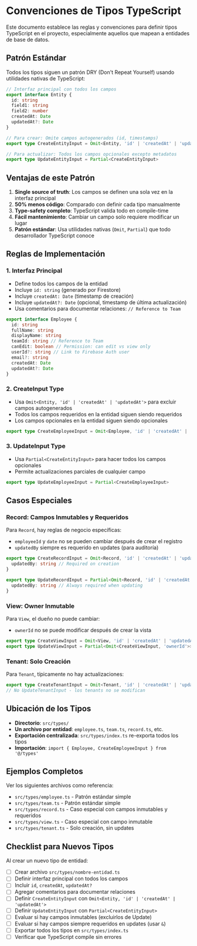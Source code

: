# Convenciones de Tipos TypeScript

Este documento establece las reglas y convenciones para definir tipos TypeScript en el proyecto, especialmente aquellos que mapean a entidades de base de datos.

## Patrón Estándar

Todos los tipos siguen un patrón DRY (Don't Repeat Yourself) usando utilidades nativas de TypeScript:

```typescript
// Interfaz principal con todos los campos
export interface Entity {
  id: string
  field1: string
  field2: number
  createdAt: Date
  updatedAt?: Date
}

// Para crear: Omite campos autogenerados (id, timestamps)
export type CreateEntityInput = Omit<Entity, 'id' | 'createdAt' | 'updatedAt'>

// Para actualizar: Todos los campos opcionales excepto metadatos
export type UpdateEntityInput = Partial<CreateEntityInput>
```

## Ventajas de este Patrón

1. **Single source of truth**: Los campos se definen una sola vez en la interfaz principal
2. **50% menos código**: Comparado con definir cada tipo manualmente
3. **Type-safety completo**: TypeScript valida todo en compile-time
4. **Fácil mantenimiento**: Cambiar un campo solo requiere modificar un lugar
5. **Patrón estándar**: Usa utilidades nativas (`Omit`, `Partial`) que todo desarrollador TypeScript conoce

## Reglas de Implementación

### 1. Interfaz Principal

- Define todos los campos de la entidad
- Incluye `id: string` (generado por Firestore)
- Incluye `createdAt: Date` (timestamp de creación)
- Incluye `updatedAt?: Date` (opcional, timestamp de última actualización)
- Usa comentarios para documentar relaciones: `// Reference to Team`

```typescript
export interface Employee {
  id: string
  fullName: string
  displayName: string
  teamId: string // Reference to Team
  canEdit: boolean // Permission: can edit vs view only
  userId?: string // Link to Firebase Auth user
  email?: string
  createdAt: Date
  updatedAt?: Date
}
```

### 2. CreateInput Type

- Usa `Omit<Entity, 'id' | 'createdAt' | 'updatedAt'>` para excluir campos autogenerados
- Todos los campos requeridos en la entidad siguen siendo requeridos
- Los campos opcionales en la entidad siguen siendo opcionales

```typescript
export type CreateEmployeeInput = Omit<Employee, 'id' | 'createdAt' | 'updatedAt'>
```

### 3. UpdateInput Type

- Usa `Partial<CreateEntityInput>` para hacer todos los campos opcionales
- Permite actualizaciones parciales de cualquier campo

```typescript
export type UpdateEmployeeInput = Partial<CreateEmployeeInput>
```

## Casos Especiales

### Record: Campos Inmutables y Requeridos

Para `Record`, hay reglas de negocio específicas:
- `employeeId` y `date` no se pueden cambiar después de crear el registro
- `updatedBy` siempre es requerido en updates (para auditoría)

```typescript
export type CreateRecordInput = Omit<Record, 'id' | 'createdAt' | 'updatedAt'> & {
  updatedBy: string // Required on creation
}

export type UpdateRecordInput = Partial<Omit<Record, 'id' | 'createdAt' | 'updatedAt' | 'employeeId' | 'date'>> & {
  updatedBy: string // Always required when updating
}
```

### View: Owner Inmutable

Para `View`, el dueño no puede cambiar:
- `ownerId` no se puede modificar después de crear la vista

```typescript
export type CreateViewInput = Omit<View, 'id' | 'createdAt' | 'updatedAt'>
export type UpdateViewInput = Partial<Omit<CreateViewInput, 'ownerId'>>
```

### Tenant: Solo Creación

Para `Tenant`, típicamente no hay actualizaciones:

```typescript
export type CreateTenantInput = Omit<Tenant, 'id' | 'createdAt' | 'updatedAt'>
// No UpdateTenantInput - los tenants no se modifican
```

## Ubicación de los Tipos

- **Directorio**: `src/types/`
- **Un archivo por entidad**: `employee.ts`, `team.ts`, `record.ts`, etc.
- **Exportación centralizada**: `src/types/index.ts` re-exporta todos los tipos
- **Importación**: `import { Employee, CreateEmployeeInput } from '@/types'`

## Ejemplos Completos

Ver los siguientes archivos como referencia:

- `src/types/employee.ts` - Patrón estándar simple
- `src/types/team.ts` - Patrón estándar simple
- `src/types/record.ts` - Caso especial con campos inmutables y requeridos
- `src/types/view.ts` - Caso especial con campo inmutable
- `src/types/tenant.ts` - Solo creación, sin updates

## Checklist para Nuevos Tipos

Al crear un nuevo tipo de entidad:

- [ ] Crear archivo `src/types/nombre-entidad.ts`
- [ ] Definir interfaz principal con todos los campos
- [ ] Incluir `id`, `createdAt`, `updatedAt?`
- [ ] Agregar comentarios para documentar relaciones
- [ ] Definir `CreateEntityInput` con `Omit<Entity, 'id' | 'createdAt' | 'updatedAt'>`
- [ ] Definir `UpdateEntityInput` con `Partial<CreateEntityInput>`
- [ ] Evaluar si hay campos inmutables (excluirlos de Update)
- [ ] Evaluar si hay campos siempre requeridos en updates (usar `&`)
- [ ] Exportar todos los tipos en `src/types/index.ts`
- [ ] Verificar que TypeScript compile sin errores
